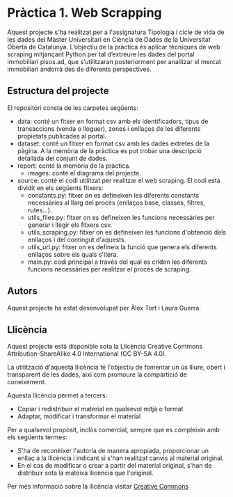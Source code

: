 # Pràctica 1. Web Scrapping
Aquest projecte s'ha realitzat per a l'assignatura Tipologia i cicle de vida de les dades del Màster Universitari en Ciència de Dades de la Universitat Oberta de Catalunya. L’objectiu de la pràctica és aplicar tècniques de web scraping mitjançant Python per tal d’extreure les dades del portal immobiliari pisos.ad, que s’utilitzaran posteriorment per analitzar el mercat immobiliari andorrà des de diferents perspectives. 

## Estructura del projecte

El repositori consta de les carpetes següents:
* data: conté un fitxer en format csv amb els identificadors, tipus de transaccions (venda o lloguer), zones i enllaços de les diferents propietats publicades al portal. 
* dataset: conté un fitxer en format csv amb les dades extretes de la pàgina. A la memòria de la pràctica es pot trobar una descripció detallada del conjunt de dades.
* report: conté la memòria de la pràctica. 
  * images: conté el diagrama del projecte.
* source: conté el codi utilitzat per realitzar el web scraping. El codi està dividit en els següents fitxers:
  * constants.py: fitxer on es defineixen les diferents constants necessàries al llarg del procés (enllaços base, classes, filtres, rutes...).
  * utils_files.py: fitxer on es defineixen les funcions necessàries per generar i llegir els fitxers csv. 
  * utils_scraping.py: fitxer on es defineixen les funcions d'obtenció dels enllaços i del contingut d'aquests.
  * utils_url.py: fitxer on es defineix la funció que genera els diferents enllaços sobre els quals s'itera. 
  * main.py: codi principal a través del qual es criden les diferents funcions necessàries per realitzar el procés de scraping. 


## Autors
Aquest projecte ha estat desenvolupat per Àlex Tort i Laura Guerra.

## Llicència
Aquest projecte està disponible sota la Llicència Creative Commons Attribution-ShareAlike 4.0 International (CC BY-SA 4.0). 

La utilització d'aquesta llicència té l'objectiu de fomentar un ús lliure, obert i transparent de les dades, així com promoure la compartició de coneixement.

Aquesta llicència permet a tercers:

* Copiar i redistribuir el material en qualsevol mitjà o format
* Adaptar, modificar i transformar el material

Per a qualsevol propòsit, inclòs comercial, sempre que es compleixin amb els següents termes:

* S'ha de reconèixer l'autoria de manera apropiada, proporcionar un enllaç a la llicència i indicant si s'han realitzat canvis al material original.
* En el cas de modificar o crear a partir del material original, s'han de distribuir sota la mateixa llicència que l'original.

Per més informació sobre la llicència visitar [Creative Commons](https://creativecommons.org/licenses/by-sa/4.0/deed.es)
